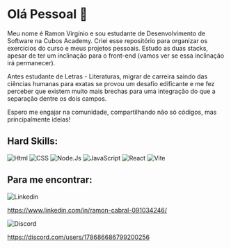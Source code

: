 # Olá Pessoal 👋

Meu nome é Ramon Virgínio e sou estudante de Desenvolvimento de Software na Cubos Academy. Criei esse repositório para organizar os exercícios do curso e meus projetos pessoais. Estudo as duas stacks, apesar de ter um inclinação para o front-end (vamos ver se essa inclinação irá permanecer).

Antes estudante de Letras - Literaturas, migrar de carreira saindo das ciências humanas para exatas se provou um desafio edificante e me fez perceber que existem muito mais brechas para uma integração do que a separação dentre os dois campos.

Espero me engajar na comunidade, compartilhando não só códigos, mas principalmente ideias!

## Hard Skills:

![Html]( 	https://img.shields.io/badge/HTML5-E34F26?style=for-the-badge&logo=html5&logoColor=white) ![CSS](https://img.shields.io/badge/CSS3-1572B6?style=for-the-badge&logo=css3&logoColor=white) ![Node.Js](https://img.shields.io/badge/Node.js-339933?style=for-the-badge&logo=nodedotjs&logoColor=white) ![JavaScript](https://img.shields.io/badge/JavaScript-323330?style=for-the-badge&logo=javascript&logoColor=F7DF1E) ![React](https://img.shields.io/badge/React-20232A?style=for-the-badge&logo=react&logoColor=61DAFB) ![Vite](https://img.shields.io/badge/Vite-B73BFE?style=for-the-badge&logo=vite&logoColor=FFD62E)

## Para me encontrar:
![Linkedin](https://img.shields.io/badge/LinkedIn-0077B5?style=for-the-badge&logo=linkedin&logoColor=white)

https://www.linkedin.com/in/ramon-cabral-091034246/


![Discord](https://img.shields.io/badge/Discord-5865F2?style=for-the-badge&logo=discord&logoColor=white)

https://discord.com/users/178686686799200256
